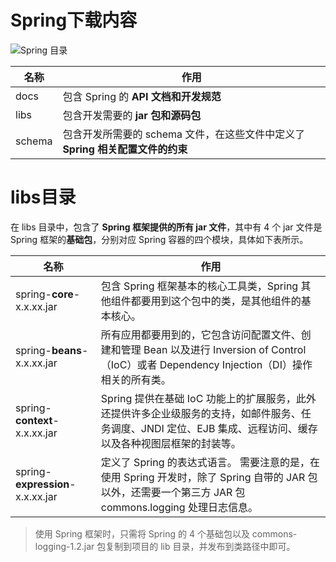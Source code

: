 # Spring下载内容

![Spring 目录](http://c.biancheng.net/uploads/allimg/220119/1639494346-1.png)

| 名称   | 作用                                                         |
| ------ | ------------------------------------------------------------ |
| docs   | 包含 Spring 的 **API 文档和开发规范**                        |
| libs   | 包含开发需要的 **jar 包和源码包**                            |
| schema | 包含开发所需要的 schema 文件，在这些文件中定义了 **Spring 相关配置文件的约束** |



# libs目录

在 libs 目录中，包含了 **Spring 框架提供的所有 jar 文件**，其中有 4 个 jar 文件是 Spring 框架的**基础包**，分别对应 Spring 容器的四个模块，具体如下表所示。

| 名称                             | 作用                                                         |
| -------------------------------- | ------------------------------------------------------------ |
| spring-**core**-x.x.xx.jar       | 包含 Spring 框架基本的核心工具类，Spring 其他组件都要用到这个包中的类，是其他组件的基本核心。 |
| spring-**beans**-x.x.xx.jar      | 所有应用都要用到的，它包含访问配置文件、创建和管理 Bean 以及进行 Inversion of Control（IoC）或者 Dependency Injection（DI）操作相关的所有类。 |
| spring-**context**-x.x.xx.jar    | Spring 提供在基础 IoC 功能上的扩展服务，此外还提供许多企业级服务的支持，如邮件服务、任务调度、JNDI 定位、EJB 集成、远程访问、缓存以及各种视图层框架的封装等。 |
| spring-**expression**-x.x.xx.jar | 定义了 Spring 的表达式语言。  需要注意的是，在使用 Spring 开发时，除了 Spring 自带的 JAR 包以外，还需要一个第三方 JAR 包 commons.logging 处理日志信息。 |



> 使用 Spring 框架时，只需将 Spring 的 4 个基础包以及 commons-logging-1.2.jar 包复制到项目的 lib 目录，并发布到类路径中即可。

